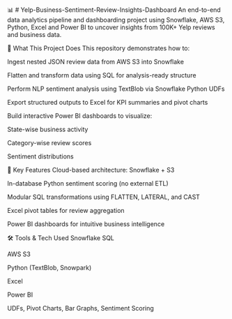 📊 # Yelp-Business-Sentiment-Review-Insights-Dashboard
An end-to-end data analytics pipeline and dashboarding project using Snowflake, AWS S3, Python, Excel and Power BI to uncover insights from 100K+ Yelp reviews and business data.

🚀 What This Project Does
This repository demonstrates how to:

Ingest nested JSON review data from AWS S3 into Snowflake

Flatten and transform data using SQL for analysis-ready structure

Perform NLP sentiment analysis using TextBlob via Snowflake Python UDFs

Export structured outputs to Excel for KPI summaries and pivot charts

Build interactive Power BI dashboards to visualize:

State-wise business activity

Category-wise review scores

Sentiment distributions

🧠 Key Features
Cloud-based architecture: Snowflake + S3

In-database Python sentiment scoring (no external ETL)

Modular SQL transformations using FLATTEN, LATERAL, and CAST

Excel pivot tables for review aggregation

Power BI dashboards for intuitive business intelligence

🛠️ Tools & Tech Used
Snowflake SQL

AWS S3

Python (TextBlob, Snowpark)

Excel

Power BI

UDFs, Pivot Charts, Bar Graphs, Sentiment Scoring
